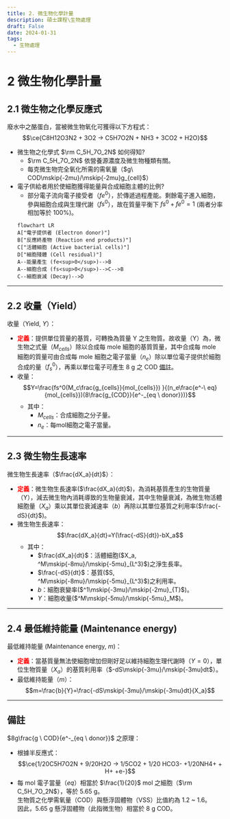 ```yaml
---
title: 2. 微生物化學計量
description: 碩士課程\生物處理
draft: False
date: 2024-01-31
tags:
  - 生物處理
---
```

# 2 微生物化學計量
## 2.1 微生物之化學反應式
廢水中之酪蛋白，當被微生物氧化可獲得以下方程式：
$$\ce{C8H12O3N2 + 3O2 -> C5H7O2N + NH3 + 3CO2 + H2O}$$

- 微生物之化學式 $\rm C_5H_7O_2N$ 如何得知?
	- $\rm C_5H_7O_2N$ 依營養源濃度及微生物種類有關。
	- 每克微生物完全氧化所需的需氧量（$g\ COD\mskip{-2mu}/\mskip{-2mu}g_{cell}$）
- 電子供給者用於使細胞獲得能量與合成細胞主體的比例?
	- 部分電子流向電子接受者（$fe^0$），於傳遞過程產能。剩餘電子進入細胞，參與細胞合成與生理代謝（$fs^0$），故在質量平衡下 $fs^0+fe^0=1$ (兩者分率相加等於 100%)。
	```mermaid
	flowchart LR
	A["電子提供者 (Electron donor)"]
	B["反應終產物 (Reaction end products)"]
	C["活體細胞 (Active bacterial cells)"]
	D["細胞殘體 (Cell residual)"]
	A--能量產生 (fe<sup>0</sup>)-->B
	A--細胞合成 (fs<sup>0</sup>)-->C-->B
	C--細胞衰減 (Decay)-->D
	```
---
## 2.2 收量（Yield）
收量（Yield, $Y$）：
- **<font color=red>定義</font>**：提供單位質量的基質，可轉換為質量 Y 之生物質。故收量（Y）為，微生物之式量（$M_{cells}$）除以合成每 mole 細胞的基質質量，其中合成每 mole 細胞的質量可由合成每 mole 細胞之電子當量（$n_e$）除以單位電子提供於細胞合成的量（$f_s^0$），再乘以單位電子可產生 8 g 之 COD [備註](#備註)。
- 收量：
	$$Y=\frac{fs^0(M_c\frac{g_{cells}}{mol_{cells}}) }{(n_e\frac{e^-\ eq}{mol_{cells}})(8\frac{g_{COD}}{e^-_{eq \ donor}})}$$
	- 其中：
		- $M_{cells}$：合成細胞之分子量。
		- $n_e$：每mol細胞之電子當量。

---
## 2.3 微生物生長速率
微生物生長速率（$\frac{dX_a}{dt}$）：
- **<font color=red>定義</font>**：微生物生長速率($\frac{dX_a}{dt}$)，為消耗基質產生的生物質量（Y），減去微生物內消耗導致的生物量衰減，其中生物量衰減，為微生物活體細胞量（$X_a$）乘以其單位衰減速率（$b$）再除以其單位基質之利用率($\frac{-dS}{dt}$)。
- 微生物生長速率：
	$$\frac{dX_a}{dt}=Y(\frac{-dS}{dt})-bX_a$$
    - 其中：
		- $\frac{dX_a}{dt}$：活體細胞($X_a, ^M\mskip{-8mu}/\mskip{-5mu}_{L^3}$)之淨生長率。
		- $\frac{-dS}{dt}$：基質($S, ^M\mskip{-8mu}/\mskip{-5mu}_{L^3}$)之利用率。
		- $b$：細胞衰變率($^1\mskip{-3mu}/\mskip{-2mu}_{T}$)。
		- $Y$：細胞收量($^M\mskip{-5mu}/\mskip{-5mu}_M$)。
---
## 2.4 最低維持能量 (Maintenance energy)
最低維持能量 (Maintenance energy, $m$)：
- **<font color=red>定義</font>**：當基質量無法使細胞增加但剛好足以維持細胞生理代謝時（$Y=0$），單位生物質量（$X_a$）的基質利用率（$-dS\mskip{-3mu}/\mskip{-3mu}dt$）。
- 最低維持能量（$m$）：
	$$m=\frac{b}{Y}=\frac{-dS\mskip{-3mu}/\mskip{-3mu}dt}{X_a}$$

---
## 備註
$8g\frac{g \ COD}{e^-_{eq \ donor}}$ 之原理：
- 根據半反應式：  
$$\ce{1/20C5H7O2N + 9/20H2O -> 1/5CO2 + 1/20 HCO3- +1/20NH4+ + H+ +e-}$$  
- 每 mol 電子當量（$eq$）相當於 $\frac{1}{20}$ mol 之細胞（$\rm C_5H_7O_2N$），等於 5.65 g。  
生物質之化學需氧量（COD）與懸浮固體物（VSS）比值約為 1.2 ~ 1.6。  
因此，5.65 g 懸浮固體物（此指微生物）相當於 8 g COD。